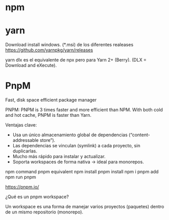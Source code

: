 # npm


# yarn

Download install windows. (*.msi) de los diferentes realeases
https://github.com/yarnpkg/yarn/releases


yarn dlx es el equivalente de npx pero para Yarn 2+ (Berry).
(DLX = Download and eXecute).


# PnpM

Fast, disk space efficient package manager

PNPM: PNPM is 3 times faster and more efficient than NPM.  With both cold and hot cache, PNPM is faster than Yarn. 


Ventajas clave:

- Usa un único almacenamiento global de dependencias (“content-addressable store”).
- Las dependencias se vinculan (symlink) a cada proyecto, sin duplicarlas.
- Mucho más rápido para instalar y actualizar.
- Soporta workspaces de forma nativa → ideal para monorepos.



npm command	pnpm equivalent
npm install	pnpm install
npm i <pkg>	pnpm add <pkg>
npm run <cmd>	pnpm <cmd>


https://pnpm.io/


¿Qué es un pnpm workspace?

Un workspace es una forma de manejar varios proyectos (paquetes) dentro de un mismo repositorio (monorepo).
